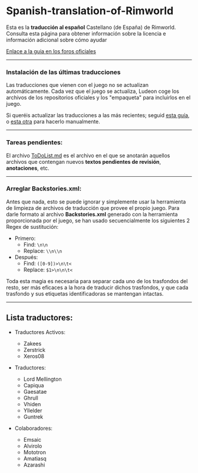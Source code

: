 # Spanish-translation-of-Rimworld
Esta es la **traducción al español** Castellano (de España) de Rimworld.
Consulta esta página para obtener información sobre la licencia e información adicional sobre cómo ayudar

[Enlace a la guia en los foros oficiales](http://ludeon.com/forums/index.php?topic=2933.0)

---
### Instalación de las últimas traducciones
Las traducciones que vienen con el juego no se actualizan automáticamente.
Cada vez que el juego se actualiza, Ludeon coge los archivos de los repositorios oficiales y los "empaqueta" para incluirlos en el juego.

Si queréis actualizar las traducciones a las más recientes; seguid [esta guía](Instalation/InstallGuide.md), o [esta otra](Instalation/ManualInstallGuide.md) para hacerlo manualmente.

---
### Tareas pendientes:
El archivo [ToDoList.md](ToDoList.md) es el archivo en el que se anotarán aquellos archivos que contengan nuevos **textos pendientes de revisión**, **anotaciones**, etc.

---
### Arreglar **Backstories.xml**:
Antes que nada, esto se puede ignorar y simplemente usar la herramienta de limpieza de archivos de traducción que provee el propio juego.
Para darle formato al archivo **Backstories.xml** generado con la herramienta proporcionada por el juego, se han usado secuencialmente los siguientes 2 Regex de sustitución:
* Primero:
	* Find:		```\n\n```
	* Replace:	```\\n\\n```
* Después:
	* Find:		```([0-9])>\n\t<```
	* Replace:	```$1>\n\n\t<```

Toda esta magia es necesaria para separar cada uno de los trasfondos del resto, ser más eficaces a la hora de traducir dichos trasfondos, y que cada trasfondo y sus etiquetas identificadoras se mantengan intactas.

---
## Lista  traductores:

* Traductores Activos:
	* Zakees
	* Zerstrick
	* Xeros08 

* Traductores:
	* Lord Mellington
	* Capiqua 
	* Gaesatae 
	* Ghrull
	* Vhiden
	* Yllelder
	* Guntrek


* Colaboradores:
	* Emsaic
	* Alvirolo
	* Mototron
	* Amatiasq
	* Azarashi
